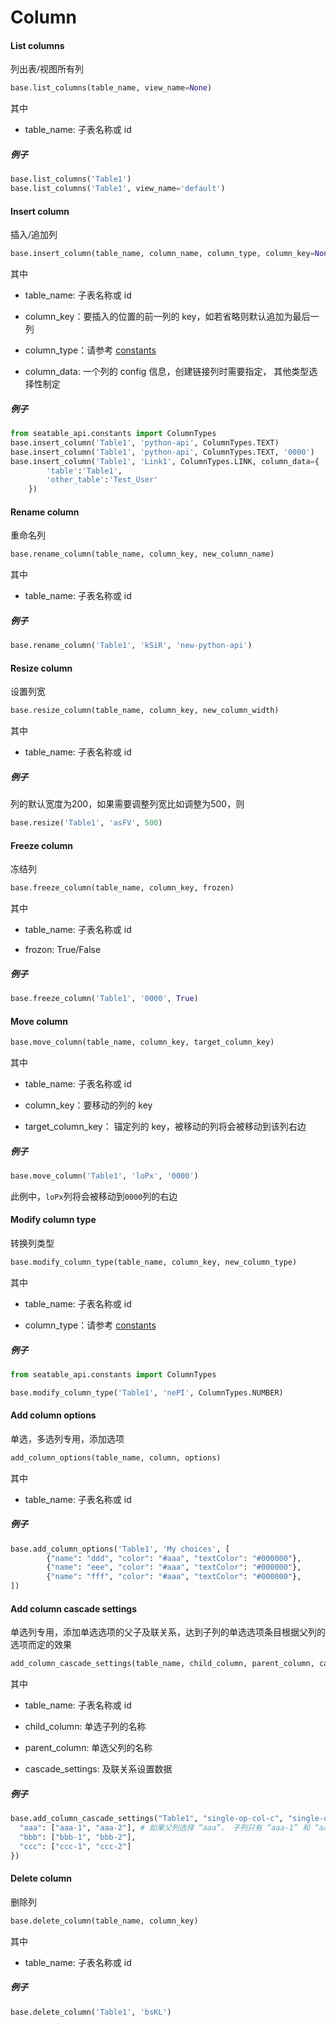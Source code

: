 # Column

#### List columns

列出表/视图所有列

```python
base.list_columns(table_name, view_name=None)
```

其中

* table_name: 子表名称或 id

##### 例子

```python
base.list_columns('Table1')
base.list_columns('Table1', view_name='default')
```

#### Insert column

插入/追加列

```python
base.insert_column(table_name, column_name, column_type, column_key=None, column_data=None)
```

其中

* table_name: 子表名称或 id

* column_key：要插入的位置的前一列的 key，如若省略则默认追加为最后一列
* column_type：请参考 [constants](../constants)
* column_data: 一个列的 config 信息，创建链接列时需要指定， 其他类型选择性制定

##### 例子

```python
from seatable_api.constants import ColumnTypes
base.insert_column('Table1', 'python-api', ColumnTypes.TEXT)
base.insert_column('Table1', 'python-api', ColumnTypes.TEXT, '0000')
base.insert_column('Table1', 'Link1', ColumnTypes.LINK, column_data={
        'table':'Table1',
        'other_table':'Test_User'
    })
```

#### Rename column

重命名列

```python
base.rename_column(table_name, column_key, new_column_name)
```

其中

* table_name: 子表名称或 id

##### 例子

```python
base.rename_column('Table1', 'kSiR', 'new-python-api')
```

#### Resize column

设置列宽

```python
base.resize_column(table_name, column_key, new_column_width)
```

其中

* table_name: 子表名称或 id

##### 例子

列的默认宽度为200，如果需要调整列宽比如调整为500，则

```python
base.resize('Table1', 'asFV', 500)
```

#### Freeze column

冻结列

```python
base.freeze_column(table_name, column_key, frozen)
```

其中

* table_name: 子表名称或 id

* frozon: True/False

##### 例子

```python
base.freeze_column('Table1', '0000', True)
```

#### Move column

```python
base.move_column(table_name, column_key, target_column_key)
```

其中

* table_name: 子表名称或 id

* column_key：要移动的列的 key

* target_column_key： 锚定列的 key，被移动的列将会被移动到该列右边

##### 例子

```python
base.move_column('Table1', 'loPx', '0000')
```

此例中，`loPx`列将会被移动到`0000`列的右边

#### Modify column type

转换列类型

```python
base.modify_column_type(table_name, column_key, new_column_type)
```

其中

* table_name: 子表名称或 id

* column_type：请参考 [constants](../constants)

##### 例子

```python
from seatable_api.constants import ColumnTypes

base.modify_column_type('Table1', 'nePI', ColumnTypes.NUMBER)
```

#### Add column options

单选，多选列专用，添加选项

```python
add_column_options(table_name, column, options)
```

其中

* table_name: 子表名称或 id

##### 例子

```python
base.add_column_options('Table1', 'My choices', [
        {"name": "ddd", "color": "#aaa", "textColor": "#000000"},
        {"name": "eee", "color": "#aaa", "textColor": "#000000"},
        {"name": "fff", "color": "#aaa", "textColor": "#000000"},
])
```

#### Add column cascade settings

单选列专用，添加单选选项的父子及联关系，达到子列的单选选项条目根据父列的选项而定的效果

```python
add_column_cascade_settings(table_name, child_column, parent_column, cascade_settings)
```

其中

* table_name: 子表名称或 id

* child_column: 单选子列的名称
* parent_column: 单选父列的名称
* cascade_settings: 及联关系设置数据

##### 例子

```python
base.add_column_cascade_settings("Table1", "single-op-col-c", "single-op-col", {
  "aaa": ["aaa-1", "aaa-2"], # 如果父列选择 “aaa”， 子列只有 “aaa-1” 和 “aaa-2” 可选 
  "bbb": ["bbb-1", "bbb-2"],
  "ccc": ["ccc-1", "ccc-2"]
})
```

#### Delete column

删除列

```python
base.delete_column(table_name, column_key)
```

其中

* table_name: 子表名称或 id

##### 例子

```python
base.delete_column('Table1', 'bsKL')
```


